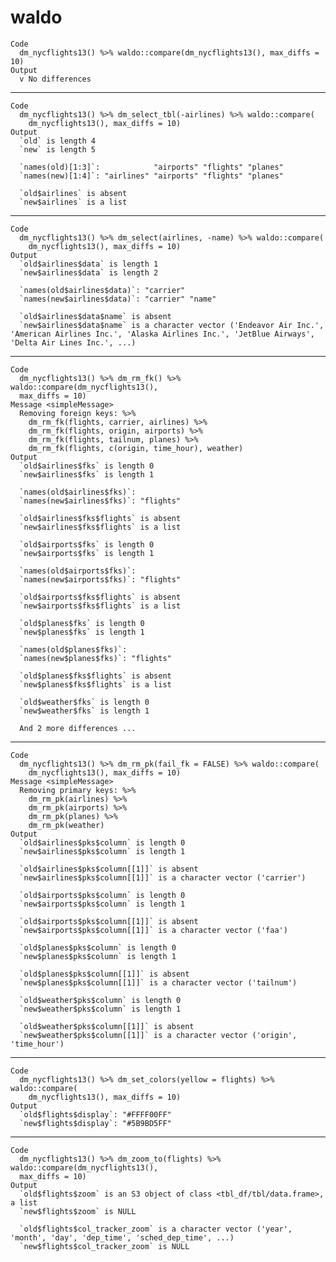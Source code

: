 # waldo

    Code
      dm_nycflights13() %>% waldo::compare(dm_nycflights13(), max_diffs = 10)
    Output
      v No differences

---

    Code
      dm_nycflights13() %>% dm_select_tbl(-airlines) %>% waldo::compare(
        dm_nycflights13(), max_diffs = 10)
    Output
      `old` is length 4
      `new` is length 5
      
      `names(old)[1:3]`:            "airports" "flights" "planes"
      `names(new)[1:4]`: "airlines" "airports" "flights" "planes"
      
      `old$airlines` is absent
      `new$airlines` is a list

---

    Code
      dm_nycflights13() %>% dm_select(airlines, -name) %>% waldo::compare(
        dm_nycflights13(), max_diffs = 10)
    Output
      `old$airlines$data` is length 1
      `new$airlines$data` is length 2
      
      `names(old$airlines$data)`: "carrier"       
      `names(new$airlines$data)`: "carrier" "name"
      
      `old$airlines$data$name` is absent
      `new$airlines$data$name` is a character vector ('Endeavor Air Inc.', 'American Airlines Inc.', 'Alaska Airlines Inc.', 'JetBlue Airways', 'Delta Air Lines Inc.', ...)

---

    Code
      dm_nycflights13() %>% dm_rm_fk() %>% waldo::compare(dm_nycflights13(),
      max_diffs = 10)
    Message <simpleMessage>
      Removing foreign keys: %>%
        dm_rm_fk(flights, carrier, airlines) %>%
        dm_rm_fk(flights, origin, airports) %>%
        dm_rm_fk(flights, tailnum, planes) %>%
        dm_rm_fk(flights, c(origin, time_hour), weather)
    Output
      `old$airlines$fks` is length 0
      `new$airlines$fks` is length 1
      
      `names(old$airlines$fks)`:          
      `names(new$airlines$fks)`: "flights"
      
      `old$airlines$fks$flights` is absent
      `new$airlines$fks$flights` is a list
      
      `old$airports$fks` is length 0
      `new$airports$fks` is length 1
      
      `names(old$airports$fks)`:          
      `names(new$airports$fks)`: "flights"
      
      `old$airports$fks$flights` is absent
      `new$airports$fks$flights` is a list
      
      `old$planes$fks` is length 0
      `new$planes$fks` is length 1
      
      `names(old$planes$fks)`:          
      `names(new$planes$fks)`: "flights"
      
      `old$planes$fks$flights` is absent
      `new$planes$fks$flights` is a list
      
      `old$weather$fks` is length 0
      `new$weather$fks` is length 1
      
      And 2 more differences ...

---

    Code
      dm_nycflights13() %>% dm_rm_pk(fail_fk = FALSE) %>% waldo::compare(
        dm_nycflights13(), max_diffs = 10)
    Message <simpleMessage>
      Removing primary keys: %>%
        dm_rm_pk(airlines) %>%
        dm_rm_pk(airports) %>%
        dm_rm_pk(planes) %>%
        dm_rm_pk(weather)
    Output
      `old$airlines$pks$column` is length 0
      `new$airlines$pks$column` is length 1
      
      `old$airlines$pks$column[[1]]` is absent
      `new$airlines$pks$column[[1]]` is a character vector ('carrier')
      
      `old$airports$pks$column` is length 0
      `new$airports$pks$column` is length 1
      
      `old$airports$pks$column[[1]]` is absent
      `new$airports$pks$column[[1]]` is a character vector ('faa')
      
      `old$planes$pks$column` is length 0
      `new$planes$pks$column` is length 1
      
      `old$planes$pks$column[[1]]` is absent
      `new$planes$pks$column[[1]]` is a character vector ('tailnum')
      
      `old$weather$pks$column` is length 0
      `new$weather$pks$column` is length 1
      
      `old$weather$pks$column[[1]]` is absent
      `new$weather$pks$column[[1]]` is a character vector ('origin', 'time_hour')

---

    Code
      dm_nycflights13() %>% dm_set_colors(yellow = flights) %>% waldo::compare(
        dm_nycflights13(), max_diffs = 10)
    Output
      `old$flights$display`: "#FFFF00FF"
      `new$flights$display`: "#5B9BD5FF"

---

    Code
      dm_nycflights13() %>% dm_zoom_to(flights) %>% waldo::compare(dm_nycflights13(),
      max_diffs = 10)
    Output
      `old$flights$zoom` is an S3 object of class <tbl_df/tbl/data.frame>, a list
      `new$flights$zoom` is NULL
      
      `old$flights$col_tracker_zoom` is a character vector ('year', 'month', 'day', 'dep_time', 'sched_dep_time', ...)
      `new$flights$col_tracker_zoom` is NULL

